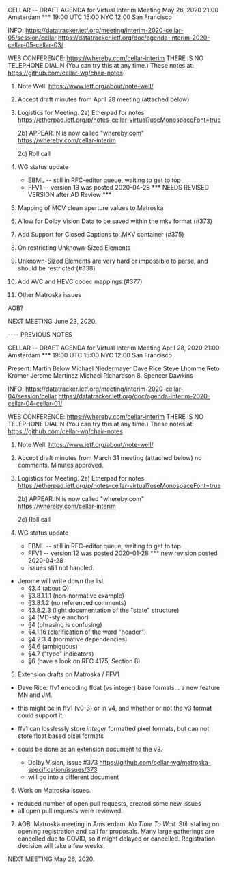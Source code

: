 CELLAR -- DRAFT AGENDA for Virtual Interim Meeting
May 26, 2020        21:00 Amsterdam  ***
                       19:00 UTC
                       15:00 NYC
                       12:00 San Francisco


INFO:
   https://datatracker.ietf.org/meeting/interim-2020-cellar-05/session/cellar
   https://datatracker.ietf.org/doc/agenda-interim-2020-cellar-05-cellar-03/

WEB CONFERENCE:
   https://whereby.com/cellar-interim
   THERE IS NO TELEPHONE DIALIN (You can try this at any time.)
   These notes at: https://github.com/cellar-wg/chair-notes

1. Note Well.  https://www.ietf.org/about/note-well/
2. Accept draft minutes from April 28 meeting (attached below)

3. Logistics for Meeting.
   2a) Etherpad for notes
       https://etherpad.ietf.org/p/notes-cellar-virtual?useMonospaceFont=true

   2b) APPEAR.IN is now called "whereby.com"
       https://whereby.com/cellar-interim

   2c) Roll call

4. WG status update
   * EBML -- still in RFC-editor queue, waiting to get to top
   * FFV1 -- version 13 was posted 2020-04-28
   *** NEEDS REVISED VERSION after AD Review ***

5. Mapping of MOV clean aperture values to Matroska

6. Allow for Dolby Vision Data to be saved within the mkv format (#373)

7. Add Support for Closed Captions to .MKV container (#375)

8. On restricting Unknown-Sized Elements

9. Unknown-Sized Elements are very hard or impossible to parse, and should be restricted (#338)

10. Add AVC and HEVC codec mappings (#377)

11. Other Matroska issues

AOB?

NEXT MEETING June 23, 2020.


---- PREVIOUS NOTES

CELLAR -- DRAFT AGENDA for Virtual Interim Meeting
April  28, 2020        21:00 Amsterdam  ***
                       19:00 UTC
                       15:00 NYC
                       12:00 San Francisco


Present:
Martin Below
Michael Niedermayer
Dave Rice
Steve Lhomme
Reto Kromer
Jerome Martinez
Michael Richardson
8. Spencer Dawkins


INFO:
   https://datatracker.ietf.org/meeting/interim-2020-cellar-04/session/cellar
   https://datatracker.ietf.org/doc/agenda-interim-2020-cellar-04-cellar-01/

WEB CONFERENCE:
   https://whereby.com/cellar-interim
   THERE IS NO TELEPHONE DIALIN (You can try this at any time.)
   These notes at: https://github.com/cellar-wg/chair-notes

1. Note Well.  https://www.ietf.org/about/note-well/
2. Accept draft minutes from March 31 meeting (attached below)
no comments. Minutes approved.

3. Logistics for Meeting.
   2a) Etherpad for notes
       https://etherpad.ietf.org/p/notes-cellar-virtual?useMonospaceFont=true

   2b) APPEAR.IN is now called "whereby.com"
       https://whereby.com/cellar-interim

   2c) Roll call

4. WG status update
   * EBML -- still in RFC-editor queue, waiting to get to top
   * FFV1 -- version 12 was posted 2020-01-28
   *** new revision posted 2020-04-28
   - issues still not handled.
- Jerome will write down the list
     - §3.4 (about Q)
     - §3.8.1.1.1 (non-normative example)
     - §3.8.1.2 (no referenced comments)
     - §3.8.2.3 (light documentation of the "state" structure)
     - §4 (MD-style anchor)
     - §4 (phrasing is confusing)
     - §4.1.16 (clarification of the word "header")
     - §4.2.3.4 (normative dependencies)
     - §4.6 (ambiguous)
     - §4.7 ("type" indicators)
     - §6 (have a look on RFC 4175, Section 8)

5. Extension drafts on Matroska / FFV1
- Dave Rice: ffv1 encoding float (vs integer) base formats... a new feature MN and JM.
- this might be in ffv1 (v0-3) or in v4, and whether or not the v3 format could support it.
- ffv1 can losslessly store *integer* formatted pixel formats, but can not store float based pixel formats
- could be done as an extension document to the v3.

   - Dolby Vision, issue #373 https://github.com/cellar-wg/matroska-specification/issues/373
   - will go into a different document

6. Work on Matroska issues.
  -  reduced number of open pull requests, created some new issues
  - all open pull requests were reviewed.

7. AOB.
Matroska meeting in Amsterdam. _No Time To Wait._
Still stalling on opening registration and call for proposals.
Many large gatherings are cancelled due to COVID, so it might delayed or cancelled.
Registration decision will take a few weeks.



NEXT MEETING May 26, 2020.
